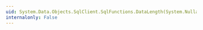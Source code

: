 ```yaml
---
uid: System.Data.Objects.SqlClient.SqlFunctions.DataLength(System.Nullable{System.DateTime})
internalonly: False
---
```

